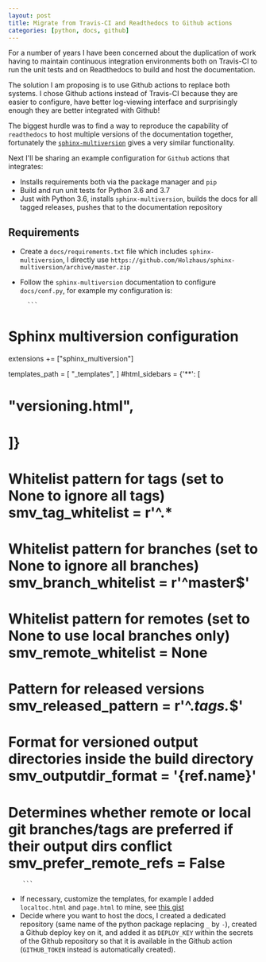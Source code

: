 ```yaml
---
layout: post
title: Migrate from Travis-CI and Readthedocs to Github actions
categories: [python, docs, github]
---
```


For a number of years I have been concerned about the duplication of work having to maintain
continuous integration environments both on Travis-CI to run the unit tests and on Readthedocs
to build and host the documentation.

The solution I am proposing is to use Github actions to replace both systems. I chose Github actions
instead of Travis-CI because they are easier to configure, have better log-viewing interface and
surprisingly enough they are better integrated with Github!

The biggest hurdle was to find a way to reproduce the capability of `readthedocs` to host multiple
versions of the documentation together, fortunately the [`sphinx-multiversion`](https://holzhaus.github.io/sphinx-multiversion/master/index.html) gives a very similar functionality.

Next I'll be sharing an example configuration for `Github` actions that integrates:

* Installs requirements both via the package manager and `pip`
* Build and run unit tests for Python 3.6 and 3.7
* Just with Python 3.6, installs `sphinx-multiversion`, builds the docs for all tagged releases, pushes that to the documentation repository

<script src="https://gist.github.com/zonca/78125d40bb6ce70510f0dd4226d947ac.js"></script>

## Requirements

* Create a `docs/requirements.txt` file which includes `sphinx-multiversion`, I directly use `https://github.com/Holzhaus/sphinx-multiversion/archive/master.zip`
* Follow the `sphinx-multiversion` documentation to configure `docs/conf.py`, for example my configuration is:

        ```
# Sphinx multiversion configuration
extensions += ["sphinx_multiversion"]

templates_path = [
            "_templates",                                                                                                                      ]
                                                                                                                                   #html_sidebars = {'**':  [
#            "versioning.html",
#            ]}

# Whitelist pattern for tags (set to None to ignore all tags)                                                                      smv_tag_whitelist = r'^.*
# Whitelist pattern for branches (set to None to ignore all branches)                                                              smv_branch_whitelist = r'^master$'

# Whitelist pattern for remotes (set to None to use local branches only)                                                           smv_remote_whitelist = None

# Pattern for released versions                                                                                                    smv_released_pattern = r'^.*tags.*$'

# Format for versioned output directories inside the build directory                                                               smv_outputdir_format = '{ref.name}'
# Determines whether remote or local git branches/tags are preferred if their output dirs conflict                                 smv_prefer_remote_refs = False
        ```

* If necessary, customize the templates, for example I added `localtoc.html` and `page.html` to mine, see [this gist](https://gist.github.com/ad17f00a91355eaedd221abb34d75c11)
* Decide where you want to host the docs, I created a dedicated repository (same name of the python package replacing `_` by `-`), created a Github deploy key on it, and added it as `DEPLOY_KEY` within the secrets of the Github repository so that it is available in the Github action (`GITHUB_TOKEN` instead is automatically created).
